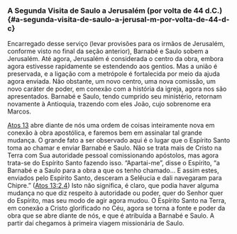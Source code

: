 ### A Segunda Visita de Saulo a Jerusalém (por volta de 44 d.C.) {#a-segunda-visita-de-saulo-a-jerusal-m-por-volta-de-44-d-c}

Encarregado desse serviço (levar provisões para os irmãos de Jerusalém, conforme visto no final da seção anterior), Barnabé e Saulo sobem a Jerusalém. Até agora, Jerusalém é considerada o centro da obra, embora agora estivesse rapidamente se estendendo aos gentios. Mas a união é preservada, e a ligação com a metrópole é fortalecida por meio da ajuda agora enviada. Não obstante, um novo centro, uma nova comissão, um novo caráter de poder, em conexão com a história da igreja, agora nos são apresentados. Barnabé e Saulo, tendo cumprido seu ministério, retornam novamente à Antioquia, trazendo com eles João, cujo sobrenome era Marcos.

[Atos 13](http://bibliaonline.com.br/acf/atos/13) abre diante de nós uma ordem de coisas inteiramente nova em conexão à obra apostólica, e faremos bem em assinalar tal grande mudança. O grande fato a ser observado aqui é o lugar que o Espírito Santo toma ao chamar e enviar Barnabé e Saulo. Não se trata mais de Cristo na Terra com Sua autoridade pessoal comissionando apóstolos, mas agora trata-se do Espírito Santo fazendo isso. “Apartai-me”, disse o Espírito, “a Barnabé e a Saulo para a obra a que os tenho chamado... E assim estes, enviados pelo Espírito Santo, desceram a Selêucia e dali navegaram para Chipre.” ([Atos 13:2,4](http://bibliaonline.com.br/acf/atos/13/2,4)) Isto não significa, é claro, que podia haver alguma mudança no que diz respeito à autoridade ou poder, quer do Senhor quer do Espírito, mas seu modo de agir agora mudou. O Espírito Santo na Terra, em conexão a Cristo glorificado no Céu, agora se torna a fonte e poder da obra que se abre diante de nós, e que é atribuída a Barnabé e Saulo. A partir daí chegamos à primeira viagem missionária de Saulo.